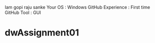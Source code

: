 
Iam gopi raju sanke
Your OS : Windows 
GitHub Experience : First time 
GitHub Tool : GUI 
# dwAssignment01